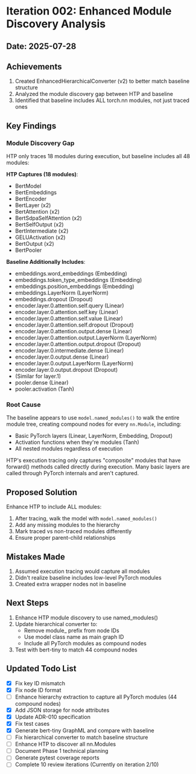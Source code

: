 # Iteration 002: Enhanced Module Discovery Analysis

## Date: 2025-07-28

## Achievements
1. Created EnhancedHierarchicalConverter (v2) to better match baseline structure
2. Analyzed the module discovery gap between HTP and baseline
3. Identified that baseline includes ALL torch.nn modules, not just traced ones

## Key Findings

### Module Discovery Gap
HTP only traces 18 modules during execution, but baseline includes all 48 modules:

**HTP Captures (18 modules)**:
- BertModel
- BertEmbeddings
- BertEncoder
- BertLayer (x2)
- BertAttention (x2)
- BertSdpaSelfAttention (x2)
- BertSelfOutput (x2)
- BertIntermediate (x2)
- GELUActivation (x2)
- BertOutput (x2)
- BertPooler

**Baseline Additionally Includes**:
- embeddings.word_embeddings (Embedding)
- embeddings.token_type_embeddings (Embedding)
- embeddings.position_embeddings (Embedding)
- embeddings.LayerNorm (LayerNorm)
- embeddings.dropout (Dropout)
- encoder.layer.0.attention.self.query (Linear)
- encoder.layer.0.attention.self.key (Linear)
- encoder.layer.0.attention.self.value (Linear)
- encoder.layer.0.attention.self.dropout (Dropout)
- encoder.layer.0.attention.output.dense (Linear)
- encoder.layer.0.attention.output.LayerNorm (LayerNorm)
- encoder.layer.0.attention.output.dropout (Dropout)
- encoder.layer.0.intermediate.dense (Linear)
- encoder.layer.0.output.dense (Linear)
- encoder.layer.0.output.LayerNorm (LayerNorm)
- encoder.layer.0.output.dropout (Dropout)
- (Similar for layer.1)
- pooler.dense (Linear)
- pooler.activation (Tanh)

### Root Cause
The baseline appears to use `model.named_modules()` to walk the entire module tree, creating compound nodes for every `nn.Module`, including:
- Basic PyTorch layers (Linear, LayerNorm, Embedding, Dropout)
- Activation functions when they're modules (Tanh)
- All nested modules regardless of execution

HTP's execution tracing only captures "composite" modules that have forward() methods called directly during execution. Many basic layers are called through PyTorch internals and aren't captured.

## Proposed Solution
Enhance HTP to include ALL modules:
1. After tracing, walk the model with `model.named_modules()`
2. Add any missing modules to the hierarchy
3. Mark traced vs non-traced modules differently
4. Ensure proper parent-child relationships

## Mistakes Made
1. Assumed execution tracing would capture all modules
2. Didn't realize baseline includes low-level PyTorch modules
3. Created extra wrapper nodes not in baseline

## Next Steps
1. Enhance HTP module discovery to use named_modules()
2. Update hierarchical converter to:
   - Remove module_ prefix from node IDs
   - Use model class name as main graph ID
   - Include all PyTorch modules as compound nodes
3. Test with bert-tiny to match 44 compound nodes

## Updated Todo List
- [x] Fix key ID mismatch
- [x] Fix node ID format  
- [ ] Enhance hierarchy extraction to capture all PyTorch modules (44 compound nodes)
- [x] Add JSON storage for node attributes
- [x] Update ADR-010 specification
- [x] Fix test cases
- [x] Generate bert-tiny GraphML and compare with baseline
- [ ] Fix hierarchical converter to match baseline structure
- [ ] Enhance HTP to discover all nn.Modules
- [ ] Document Phase 1 technical planning
- [ ] Generate pytest coverage reports
- [ ] Complete 10 review iterations (Currently on iteration 2/10)